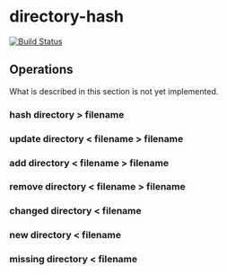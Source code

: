 # directory-hash

[![Build Status](https://travis-ci.org/jakutis/directory-hash.svg)](https://travis-ci.org/jakutis/directory-hash)

## Operations

What is described in this section is not yet implemented.

### hash directory > filename

### update directory < filename > filename

### add directory < filename > filename

### remove directory < filename > filename

### changed directory < filename

### new directory < filename

### missing directory < filename

